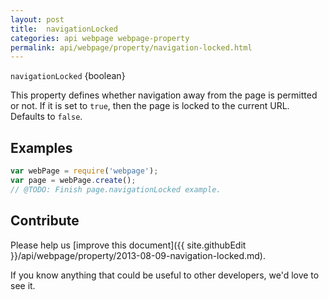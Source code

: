 ```yaml
---
layout: post
title:  navigationLocked
categories: api webpage webpage-property
permalink: api/webpage/property/navigation-locked.html
---
```


`navigationLocked` {boolean}

This property defines whether navigation away from the page is permitted or not. If it is set to `true`, then the page is locked to the current URL. Defaults to `false`.

## Examples

```javascript
var webPage = require('webpage');
var page = webPage.create();
// @TODO: Finish page.navigationLocked example.
```

## Contribute

Please help us [improve this document]({{ site.githubEdit }}/api/webpage/property/2013-08-09-navigation-locked.md).

If you know anything that could be useful to other developers, we'd love to see it.



